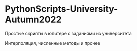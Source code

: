 # PythonScripts-University-Autumn2022

Простые скрипты в юпитере с заданиями из университета

Интерполяция, численные методы и прочее
